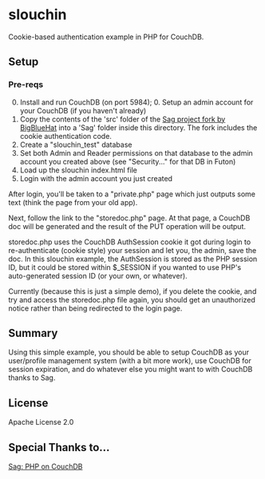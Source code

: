 # slouchin

Cookie-based authentication example in PHP for CouchDB.

## Setup
### Pre-reqs
0. Install and run CouchDB (on port 5984);
   0. Setup an admin account for your CouchDB (if you haven't already)
1. Copy the contents of the 'src' folder of the [Sag project fork by BigBlueHat](http://github.com/BigBlueHat/sag) into a 'Sag' folder inside this directory. The fork includes the cookie authentication code.
2. Create a "slouchin_test" database
3. Set both Admin and Reader permissions on that database to the admin account you created above (see "Security..." for that DB in Futon)
4. Load up the slouchin index.html file
5. Login with the admin account you just created

After login, you'll be taken to a "private.php" page which just outputs some text (think the page from your old app).

Next, follow the link to the "storedoc.php" page. At that page, a CouchDB doc will be generated and the result of the PUT operation will be output.

storedoc.php uses the CouchDB AuthSession cookie it got during login to re-authenticate (cookie style) your session and let you, the admin, save the doc. In this slouchin example, the AuthSession is stored as the PHP session ID, but it could be stored within $_SESSION if you wanted to use PHP's auto-generated session ID (or your own, or whatever).

Currently (because this is just a simple demo), if you delete the cookie, and try and access the storedoc.php file again, you should get an unauthorized notice rather than being redirected to the login page.

## Summary

Using this simple example, you should be able to setup CouchDB as your user/profile management system (with a bit more work), use CouchDB for session expiration, and do whatever else you might want to with CouchDB thanks to Sag.

## License

Apache License 2.0

## Special Thanks to...

[Sag: PHP on CouchDB](http://www.saggingcouch.com/)